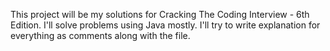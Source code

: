 This project will be my solutions for Cracking The Coding Interview - 6th Edition.
I'll solve problems using Java mostly. I'll try to write explanation for everything
as comments along with the file.
